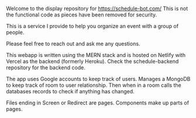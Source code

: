 Welcome to the display repository for https://schedule-bot.com/
This is not the functional code as pieces have been removed for security.

This is a service I provide to help you organize an event with a group of people.

Please feel free to reach out and ask me any questions.

This webapp is written using the MERN stack and is hosted on Netlify with Vercel as the backend (formerly Heroku). Check the schedule-backend repository for the backend code.

The app uses Google accounts to keep track of users. Manages a MongoDB to keep track of room to user relationship. Then when in a room calls the databases records to check if anything has changed.

Files ending in Screen or Redirect are pages. Components make up parts of pages.
